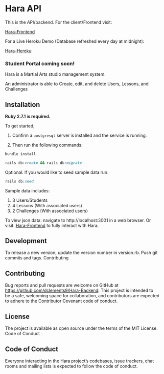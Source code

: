 # Hara API

This is the API/backend. For the client/Frontend visit:

[Hara-Frontend](https://github.com/dclements9/Hara-Frontend)

For a Live Heroku Demo (Database refreshed every day at midnight): 

[Hara-Heroku](https://hara-client.herokuapp.com/)

### Student Portal coming soon!


Hara is a Martial Arts studio management system.

An administrator is able to Create, edit, and delete Users, Lessons, and Challenges

## Installation

**Ruby 2.7.1 is required.**

To get started, 
1. Confirm a `postgresql` server is installed and the service is running.

2. Then run the following commands:
```ruby
bundle install
```
```ruby
rails db:create && rails db:migrate
```

Optional: If you would like to seed sample data run:

```ruby
rails db:seed
```

Sample data includes:

1. 3 Users/Students
2. 4 Lessons (With associated users)
3. 2 Challenges (With associated users)

To view json data: navigate to http://localhost:3001 in a web browser. Or visit: [Hara-Frontend](https://github.com/dclements9/Hara-Frontend)
to fully interact with Hara.

## Development

To release a new version, update the version number in version.rb. Push git commits and tags.
Contributing

## Contributing

Bug reports and pull requests are welcome on GitHub at https://github.com/dclements9/Hara-Backend. This project is intended to be a safe, welcoming space for collaboration, and contributors are expected to adhere to the Contributor Covenant code of conduct.

## License

The project is available as open source under the terms of the MIT License.
Code of Conduct

## Code of Conduct

Everyone interacting in the Hara project’s codebases, issue trackers, chat rooms and mailing lists is expected to follow the code of conduct.
